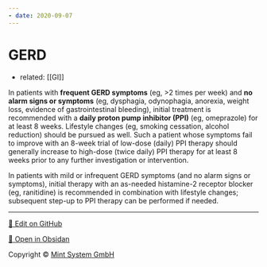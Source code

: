 ```yaml
---
- date: 2020-09-07
---
```


# GERD

- related: [[GI]]

In patients with **frequent GERD symptoms** (eg, >2 times per week) and **no alarm signs or symptoms** (eg, dysphagia, odynophagia, anorexia, weight loss, evidence of gastrointestinal bleeding), initial treatment is recommended with a **daily proton pump inhibitor (PPI)** (eg, omeprazole) for at least 8 weeks.  Lifestyle changes (eg, smoking cessation, alcohol reduction) should be pursued as well.  Such a patient whose symptoms fail to improve with an 8-week trial of low-dose (daily) PPI therapy should generally increase to high-dose (twice daily) PPI therapy for at least 8 weeks prior to any further investigation or intervention.

In patients with mild or infrequent GERD symptoms (and no alarm signs or symptoms), initial therapy with an as-needed histamine-2 receptor blocker (eg, ranitidine) is recommended in combination with lifestyle changes; subsequent step-up to PPI therapy can be performed if needed.


<hr>

[📝 Edit on GitHub](https://github.com/Mint-System/Knowledge/blob/master/GERD.md)

[📂 Open in Obsidan](obsidian://open?vault=Knowledge%20Mint%20System&file=GERD.md ':target=_self')

<footer>Copyright © <a href="https://www.mint-system.ch/">Mint System GmbH</a></footer>